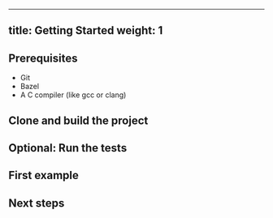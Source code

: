 <!-- mdformat off(yaml frontmatter) -->
---
title: Getting Started
weight: 1
---
<!-- mdformat on -->

## Prerequisites

-   Git
-   Bazel
-   A C compiler (like gcc or clang)

## Clone and build the project

## Optional: Run the tests

## First example

## Next steps
